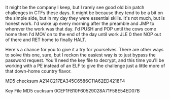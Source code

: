 It might be the company I keep, but I rarely see good old bin patch challenges in CTFs these days. It might be because they tend to be a bit on the simple side, but in my day they were essential skills. It's not much, but is honest work. I'd wake up every morning after the preamble and JMP to wherever the work was that day. I'd PUSH and POP until the cows come home then I'd MOV on to the end of the day until work JLE 0 then NOP out of there and RET home to finally HALT.

Here's a chance for you to give it a try for yourselves. There are other ways to solve this one, sure, but I reckon the easiest way is to just bypass the password request. You'll need the key file to decrypt, and this time you'll be working with a PE instead of an ELF to give the challenge just a little more of that down-home country flavor.

MD5 checksum A214C217EA345C6586C11A62ED4218F4

Key File
MD5 cucksum 0CEF1FB10F60529028A71F58E54ED07B

